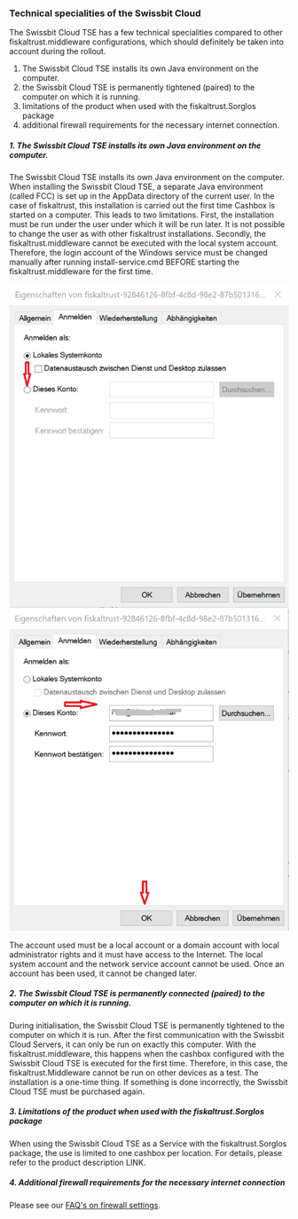 ### Technical specialities of the Swissbit Cloud
The Swissbit Cloud TSE has a few technical specialities compared to other fiskaltrust.middleware configurations, which should definitely be taken into account during the rollout. 
1. The Swissbit Cloud TSE installs its own Java environment on the computer. 
2. the Swissbit Cloud TSE is permanently tightened (paired) to the computer on which it is running.
3. limitations of the product when used with the fiskaltrust.Sorglos package
4. additional firewall requirements for the necessary internet connection.

##### 1. The Swissbit Cloud TSE installs its own Java environment on the computer. 
The Swissbit Cloud TSE installs its own Java environment on the computer.
When installing the Swissbit Cloud TSE, a separate Java environment (called FCC) is set up in the AppData directory of the current user. In the case of fiskaltrust, this installation is carried out the first time Cashbox is started on a computer. This leads to two limitations. First, the installation must be run under the user under which it will be run later. It is not possible to change the user as with other fiskaltrust installations. Secondly, the fiskaltrust.middleware cannot be executed with the local system account. Therefore, the login account of the Windows service must be changed manually after running install-service.cmd BEFORE starting the fiskaltrust.middleware for the first time.

![ServiceAccount1](../shop/images/ServiceAccount1.png)
![ServiceAccount1](../shop/images/ServiceAccount2.png)
  
The account used must be a local account or a domain account with local administrator rights and it must have access to the Internet. The local system account and the network service account cannot be used. Once an account has been used, it cannot be changed later.

##### 2. The Swissbit Cloud TSE is permanently connected (paired) to the computer on which it is running.
During initialisation, the Swissbit Cloud TSE is permanently tightened to the computer on which it is run. After the first communication with the Swissbit Cloud Servers, it can only be run on exactly this computer. With the fiskaltrust.middleware, this happens when the cashbox configured with the Swissbit Cloud TSE is executed for the first time. 
Therefore, in this case, the fiskaltrust.Middleware cannot be run on other devices as a test. The installation is a one-time thing. If something is done incorrectly, the Swissbit Cloud TSE must be purchased again.

##### 3. Limitations of the product when used with the fiskaltrust.Sorglos package
When using the Swissbit Cloud TSE as a Service with the fiskaltrust.Sorglos package, the use is limited to one cashbox per location. For details, please refer to the product description LINK.

##### 4. Additional firewall requirements for the necessary internet connection
Please see our [FAQ's on firewall settings](https://docs.fiskaltrust.cloud/doc/productdescription-de-doc/for-posdealers/04-after-sales/troubleshooting-firewall.html).
